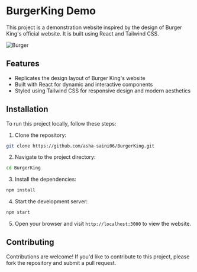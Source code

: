 # BurgerKing Demo

This project is a demonstration website inspired by the design of Burger King's official website. It is built using React and Tailwind CSS.

![Burger](./BK.png)

## Features

- Replicates the design layout of Burger King's website
- Built with React for dynamic and interactive components
- Styled using Tailwind CSS for responsive design and modern aesthetics

## Installation

To run this project locally, follow these steps:

1. Clone the repository:

```bash
git clone https://github.com/asha-saini06/BurgerKing.git
```

2. Navigate to the project directory:

```bash
cd BurgerKing
```

3. Install the dependencies:

```bash
npm install
```

4. Start the development server:

```bash
npm start
```

5. Open your browser and visit `http://localhost:3000` to view the website.

## Contributing

Contributions are welcome! If you'd like to contribute to this project, please fork the repository and submit a pull request.
